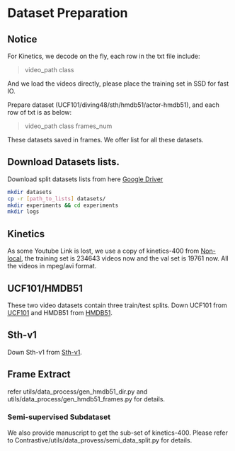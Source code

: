 # Dataset Preparation


## Notice
For Kinetics, we decode on the fly, each row in the txt file include:
> video_path class

And we load the videos directly, please place the training set in SSD for fast IO.

Prepare dataset (UCF101/diving48/sth/hmdb51/actor-hmdb51), and each row of txt is as below:

> video_path class frames_num

These datasets saved in frames. We offer list for all these datasets.


## Download Datasets lists.

Download split datasets lists from here [Google Driver](https://drive.google.com/file/d/1LZhcILvYRFR-4O3zgg7d2xIngvqr1YJV/view?usp=sharing)

```bash
mkdir datasets
cp -r [path_to_lists] datasets/
mkdir experiments && cd experiments
mkdir logs
```

## Kinetics
As some Youtube Link is lost, we use a copy of kinetics-400 from [Non-local](https://github.com/facebookresearch/video-nonlocal-net/blob/master/DATASET.md), the training set is 234643 videos now and the val set is 19761 now. 
All the videos in mpeg/avi format.

## UCF101/HMDB51
These two video datasets contain three train/test splits. 
Down UCF101 from [UCF101](https://www.crcv.ucf.edu/data/UCF101.php)  and HMDB51 from [HMDB51](https://serre-lab.clps.brown.edu/resource/hmdb-a-large-human-motion-database/).


## Sth-v1
Down Sth-v1 from [Sth-v1](https://20bn.com/datasets/something-something/v1).

## Frame Extract
refer utils/data_process/gen_hmdb51_dir.py and utils/data_process/gen_hmdb51_frames.py for details.

### Semi-supervised Subdataset
We also provide manuscript to get the sub-set of kinetics-400. Please refer to Contrastive/utils/data_provess/semi_data_split.py for details.
